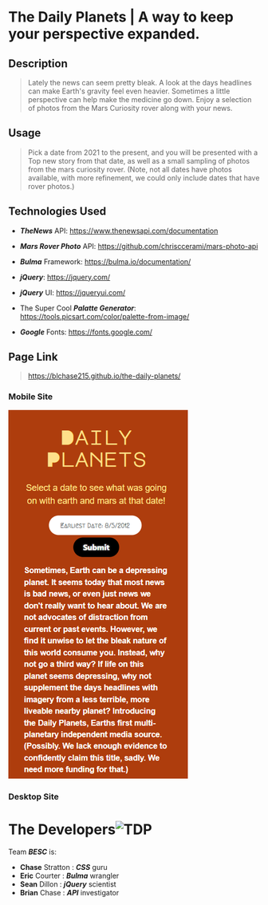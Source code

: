 # The Daily Planets | A way to keep your perspective expanded.

## Description

> Lately the news can seem pretty bleak.  A look at the days headlines can make Earth's gravity feel even heavier.  Sometimes a little perspective can help make the medicine go down.  Enjoy a selection of photos from the Mars Curiosity rover along with your news.

## Usage

> Pick a date from 2021 to the present, and you will be presented with a Top new story from that date, as well as a small sampling of photos from the mars curiosity rover.  (Note, not all dates have photos available, with more refinement, we could only include dates that have rover photos.)

## Technologies Used

 -  ***TheNews*** API: https://www.thenewsapi.com/documentation

 - ***Mars Rover Photo*** API: https://github.com/chrisccerami/mars-photo-api

 - ***Bulma*** Framework: https://bulma.io/documentation/

 - ***jQuery***: https://jquery.com/

 - ***jQuery*** UI: https://jqueryui.com/

 - The Super Cool ***Palatte Generator***: https://tools.picsart.com/color/palette-from-image/

 - ***Google*** Fonts: https://fonts.google.com/

## Page Link

> https://blchase215.github.io/the-daily-planets/


### Mobile Site
![The Daily Planets Mobile Site](.assets/../assets/images/daily-planets-mobile.png)

### Desktop Site


# The Developers<img width="1545" alt="TDP" src="https://user-images.githubusercontent.com/108581086/192931502-b86bf3c2-65bc-4f5a-87b6-ef9f9875616b.png">

Team ***BESC*** is:  

- **Chase** Stratton  :  ***CSS*** guru  
- **Eric** Courter    :  ***Bulma*** wrangler  
- **Sean** Dillon     :  ***jQuery*** scientist  
- **Brian** Chase     :  ***API*** investigator  
